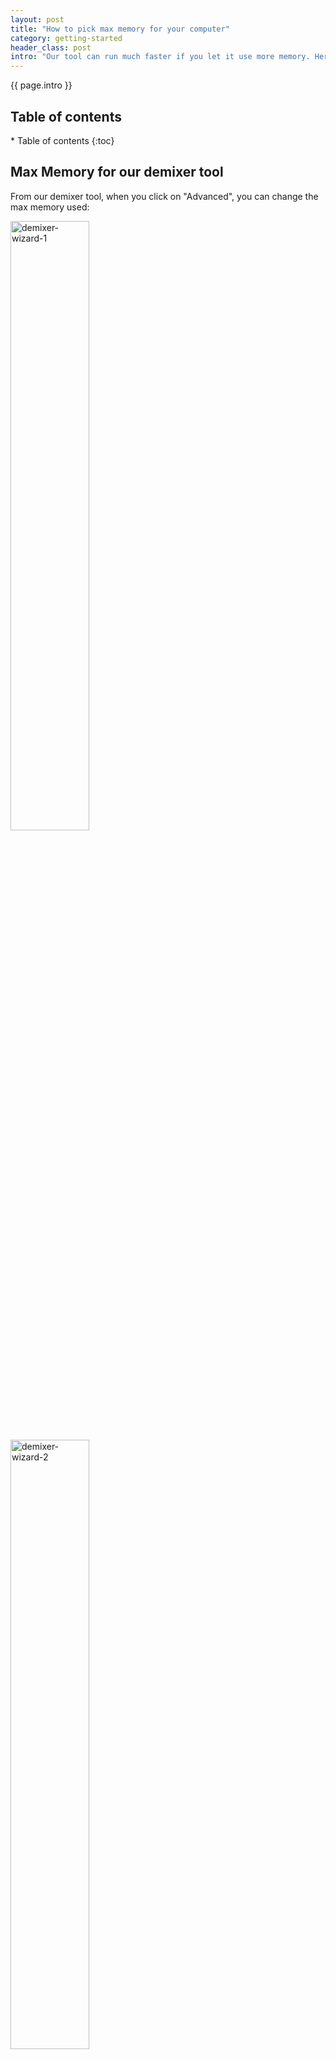 ```yaml
---
layout: post
title: "How to pick max memory for your computer"
category: getting-started
header_class: post
intro: "Our tool can run much faster if you let it use more memory. Here's how to check your computer's maximum memory for faster music demixing."
---
```


{{ page.intro }}

<h2>Table of contents</h2>
* Table of contents
{:toc}

## Max Memory for our demixer tool

From our demixer tool, when you click on "Advanced", you can change the max memory used:

<img src="/assets/blog/post12/wizard1.webp" alt="demixer-wizard-1" width="50%">
<br>
<img src="/assets/blog/post12/wizard2.webp" alt="demixer-wizard-2" width="50%">

Every 4 GB of memory increases the number of workers by 1. This means that if you have 16 GB of memory, you can run 4 workers at the same time, which runs the demixing up to **4 times faster.**

However, if you pick too much memory, the tab will crash and you will lose your progress. So, the best thing to do is pick the maximum amount of memory that your computer can handle.

<span class="blog-highlight">This post will show you how to check your computer's maximum memory.</span>

## Mac users

Step-by-step instructions:

1. Open the Apple Menu

In the top left corner of the screen, click on the Apple logo to open the Apple Menu:

<img src="/assets/blog/post12/mac1.webp" alt="mac-1" width="50%">

<ol start="2">
  <li>Click on "About This Mac"</li>
</ol>

Select "About This Mac" from the dropdown. This will bring up a new window displaying your Mac's hardware information and the total memory:

<img src="/assets/blog/post12/mac2.webp" alt="mac-2" width="50%">

In the demixer app, you should use the highest Max Memory setting that is **less than** your computer's memory. If your Mac has 16 GB of memory, you should select 8 GB in the demixer tool. If your Mac has 32 GB of memory, you should select 16 GB in the demixer tool, and so on.

## Windows users

1. Open the Start Menu

In the bottom left corner of the screen, click on the Windows logo to open the Start Menu:

<img src="/assets/blog/post12/windows1.webp" alt="windows-1" width="50%">

<ol start="2">
<li>Search "about your pc" and click on the result</li>
</ol>

Search for "about your pc" in the search bar and click on the result. This will bring up a new window displaying your computer's hardware information and the total memory:

<img src="/assets/blog/post12/windows2.webp" alt="windows-2" width="50%">

For a more detailed overview, here's a deeper guide from [Crucial memory](https://www.crucial.com/articles/about-memory/how-to-check-ram-windows-10) on how to check RAM usage.
